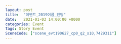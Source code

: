 ```yaml
---
layout: post
title:  "이벤트_2019여름_엔딩"
date:   2021-01-03 14:00:00 +0000
categories: Event
Tags: Story Event
SceneCode: ["scene_evt190627_cp0_q2_s10,7429311"]
---
```


